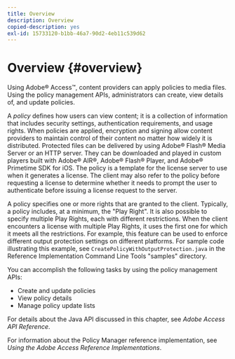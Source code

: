 ```yaml
---
title: Overview
description: Overview
copied-description: yes
exl-id: 15733120-b1bb-46a7-90d2-4eb11c539d62
---
```

# Overview  {#overview}

Using Adobe® Access™, content providers can apply policies to media files. Using the policy management APIs, administrators can create, view details of, and update policies.

A *policy* defines how users can view content; it is a collection of information that includes security settings, authentication requirements, and usage rights. When policies are applied, encryption and signing allow content providers to maintain control of their content no matter how widely it is distributed. Protected files can be delivered by using Adobe® Flash® Media Server or an HTTP server. They can be downloaded and played in custom players built with Adobe® AIR®, Adobe® Flash® Player, and Adobe® Primetime SDK for iOS. The policy is a template for the license server to use when it generates a license. The client may also refer to the policy before requesting a license to determine whether it needs to prompt the user to authenticate before issuing a license request to the server.

A policy specifies one or more rights that are granted to the client. Typically, a policy includes, at a minimum, the "Play Right". It is also possible to specify multiple Play Rights, each with different restrictions. When the client encounters a license with multiple Play Rights, it uses the first one for which it meets all the restrictions. For example, this feature can be used to enforce different output protection settings on different platforms. For sample code illustrating this example, see `CreatePolicyWithOutputProtection.java` in the Reference Implementation Command Line Tools "samples" directory.

You can accomplish the following tasks by using the policy management APIs:

* Create and update policies 
* View policy details 
* Manage policy update lists

For details about the Java API discussed in this chapter, see *Adobe Access API Reference*.

For information about the Policy Manager reference implementation, see *Using the Adobe Access Reference Implementations*.
